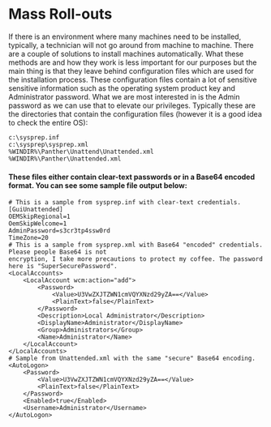 # Mass Roll-outs

If there is an environment where many machines need to be installed, typically, a technician will not go around from machine to machine. There are a couple of solutions to install machines automatically. What these methods are and how they work is less important for our purposes but the main thing is that they leave behind configuration files which are used for the installation process. These configuration files contain a lot of sensitive sensitive information such as the operating system product key and Administrator password. What we are most interested in is the Admin password as we can use that to elevate our privileges. Typically these are the directories that contain the configuration files \(however it is a good idea to check the entire OS\):

```text
c:\sysprep.inf
c:\sysprep\sysprep.xml
%WINDIR%\Panther\Unattend\Unattended.xml
%WINDIR%\Panther\Unattended.xml
```

#### These files either contain clear-text passwords or in a Base64 encoded format. You can see some sample file output below:

```text
# This is a sample from sysprep.inf with clear-text credentials.
[GuiUnattended]
OEMSkipRegional=1
OemSkipWelcome=1
AdminPassword=s3cr3tp4ssw0rd
TimeZone=20
# This is a sample from sysprep.xml with Base64 "encoded" credentials. Please people Base64 is not
encryption, I take more precautions to protect my coffee. The password here is "SuperSecurePassword".
<LocalAccounts>
    <LocalAccount wcm:action="add">
        <Password>
            <Value>U3VwZXJTZWN1cmVQYXNzd29yZA==</Value>
            <PlainText>false</PlainText>
        </Password>
        <Description>Local Administrator</Description>
        <DisplayName>Administrator</DisplayName>
        <Group>Administrators</Group>
        <Name>Administrator</Name>
    </LocalAccount>
</LocalAccounts>
# Sample from Unattended.xml with the same "secure" Base64 encoding.
<AutoLogon>
    <Password>
        <Value>U3VwZXJTZWN1cmVQYXNzd29yZA==</Value>
        <PlainText>false</PlainText>
    </Password>
    <Enabled>true</Enabled>
    <Username>Administrator</Username>
</AutoLogon>
```




